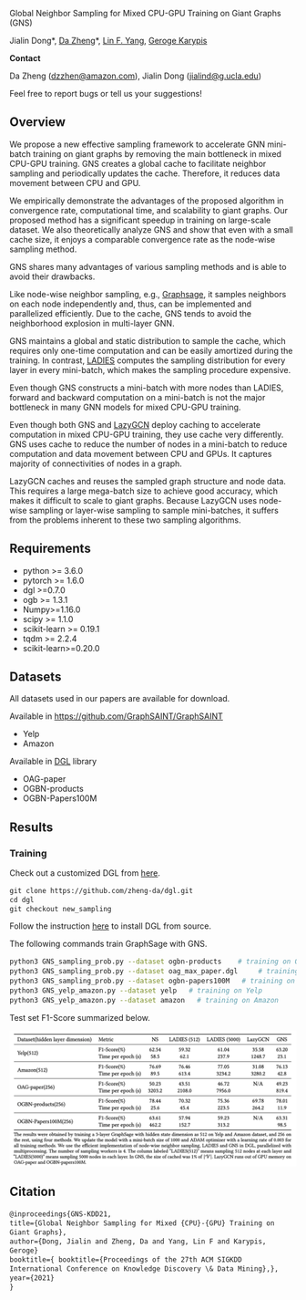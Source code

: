 
Global Neighbor Sampling for Mixed CPU-GPU Training on Giant Graphs (GNS)

Jialin Dong\*, [Da Zheng](https://zheng-da.github.io/)\*, [Lin F. Yang](http://drlinyang.net/), [Geroge Karypis](http://glaros.dtc.umn.edu/)

**Contact**


Da Zheng (dzzhen@amazon.com), Jialin Dong (jialind@g.ucla.edu)


Feel free to report bugs or tell us your suggestions!


## Overview
We propose a new effective sampling framework to accelerate GNN mini-batch training on giant graphs by removing the main bottleneck in mixed CPU-GPU training. GNS creates a global cache to facilitate neighbor sampling and periodically updates the cache. Therefore, it reduces data movement between CPU and GPU.
 
 We empirically demonstrate the advantages of the proposed algorithm in convergence rate, computational time, and scalability to giant graphs. Our proposed method has a significant speedup in training on large-scale dataset. We also theoretically analyze GNS and show that even with a small cache size, it enjoys a comparable convergence rate as the node-wise sampling method.

GNS shares many advantages of various sampling methods and is able to avoid their drawbacks. 

Like node-wise neighbor sampling, e.g., [Graphsage](https://github.com/dmlc/dgl/tree/master/examples/pytorch/graphsage),
it samples neighbors on each node independently and, thus, can be implemented and parallelized efficiently.
Due to the cache, GNS tends to avoid the neighborhood explosion in multi-layer GNN. 

GNS maintains
a global and static distribution to sample the cache, which requires only one-time computation and can be easily
amortized during the training. In contrast, [LADIES](https://github.com/BarclayII/dgl/tree/ladies/examples/pytorch/ladies) computes the sampling distribution for every layer
in every mini-batch, which makes the sampling procedure expensive.
 
Even though GNS constructs
a mini-batch with more nodes than LADIES, forward and backward computation on a mini-batch is not
the major bottleneck in many GNN models for mixed CPU-GPU training.

Even though both GNS and [LazyGCN](https://github.com/MortezaRamezani/lazygcn) deploy caching to accelerate computation in mixed CPU-GPU training,
they use cache very differently.
GNS uses cache to reduce the number of nodes in a mini-batch to reduce computation and data movement between CPU and GPUs.
It captures majority of connectivities of nodes in a graph.
 
 LazyGCN caches and reuses
the sampled graph structure and node data. This requires a large mega-batch size to achieve good accuracy,
which makes it difficult to scale to giant graphs. Because LazyGCN uses node-wise sampling
or layer-wise sampling to sample mini-batches, it suffers from the problems inherent to
these two sampling algorithms. 

## Requirements


* python >= 3.6.0
* pytorch >= 1.6.0
* dgl >=0.7.0
* ogb >= 1.3.1
* Numpy>=1.16.0
* scipy >= 1.1.0
* scikit-learn >= 0.19.1
* tqdm >= 2.2.4
* scikit-learn>=0.20.0


## Datasets


All datasets used in our papers are available for download.

Available in https://github.com/GraphSAINT/GraphSAINT
* Yelp
* Amazon

Available in [DGL](https://github.com/dmlc/dgl) library
* OAG-paper
* OGBN-products
* OGBN-Papers100M


Results
-------

### Training

Check out a customized DGL from [here](https://github.com/zheng-da/dgl/tree/new_sampling).

```
git clone https://github.com/zheng-da/dgl.git
cd dgl
git checkout new_sampling
```

Follow the instruction [here](https://doc.dgl.ai/install/index.html) to install DGL from source.

The following commands train GraphSage with GNS.

```bash
python3 GNS_sampling_prob.py --dataset ogbn-products    # training on OGBN-products
python3 GNS_sampling_prob.py --dataset oag_max_paper.dgl     # training on OAG-paper, OGBN-products and OGBN-Papers100M
python3 GNS_sampling_prob.py --dataset ogbn-papers100M   # training on OGBN-Papers100M
python3 GNS_yelp_amazon.py --dataset yelp   # training on Yelp
python3 GNS_yelp_amazon.py --dataset amazon   # training on Amazon
```

Test set F1-Score summarized below.

![GNS](./results.png)

## Citation 

```
@inproceedings{GNS-KDD21,
title={Global Neighbor Sampling for Mixed {CPU}-{GPU} Training on Giant Graphs},
author={Dong, Jialin and Zheng, Da and Yang, Lin F and Karypis, Geroge}
booktitle={ booktitle={Proceedings of the 27th ACM SIGKDD International Conference on Knowledge Discovery \& Data Mining},},
year={2021}
}
```
